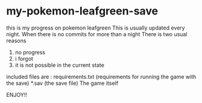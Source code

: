 # my-pokemon-leafgreen-save
this is my progress on pokemon leafgreen
This is usually updated every night.
When there is no commits for more than a night
There is two usual reasons
1. no progress
2. i forgot
3. it is not possible in the current state

included files are :
requirements.txt (requirements for running the game with the save)
*.sav (the save file)
The game itself




ENJOY!!
